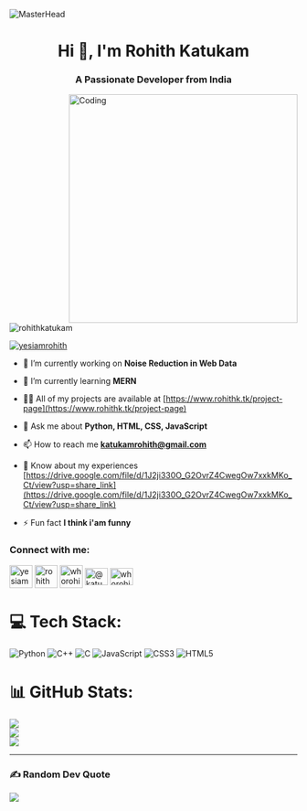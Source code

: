 ![MasterHead](https://camo.githubusercontent.com/48ec00ed4c84e771db4a1db90b56352923a8d644452a32b434d68e97006c9337/68747470733a2f2f63686b736b696c6c732e636f6d2f77702d636f6e74656e742f75706c6f6164732f323032302f30342f504e432d416e696d617465642d42616e6e6572732e676966)
<h1 align="center">Hi 👋, I'm Rohith Katukam</h1>
<h3 align="center">A Passionate Developer from India</h3>
<img align="right" alt="Coding" width="400" src="https://cdn.dribbble.com/users/1162077/screenshots/3848914/programmer.gif">

<p align="left"> <img src="https://komarev.com/ghpvc/?username=rohithkatukam&label=Profile%20views&color=0e75b6&style=flat" alt="rohithkatukam" /> </p>

<p align="left"> <a href="https://twitter.com/yesiamrohith" target="blank"><img src="https://img.shields.io/twitter/follow/yesiamrohith?logo=twitter&style=for-the-badge" alt="yesiamrohith" /></a> </p>

- 🔭 I’m currently working on **Noise Reduction in Web Data**

- 🌱 I’m currently learning **MERN**

- 👨‍💻 All of my projects are available at [https://www.rohithk.tk/project-page](https://www.rohithk.tk/project-page)

- 💬 Ask me about **Python, HTML, CSS, JavaScript**

- 📫 How to reach me **katukamrohith@gmail.com**

- 📄 Know about my experiences [https://drive.google.com/file/d/1J2ji330O_G2OvrZ4CwegOw7xxkMKo_Ct/view?usp=share_link](https://drive.google.com/file/d/1J2ji330O_G2OvrZ4CwegOw7xxkMKo_Ct/view?usp=share_link)

- ⚡ Fun fact **I think i'am funny**

<h3 align="left">Connect with me:</h3>
<p align="left">
<a href="https://twitter.com/yesiamrohith" target="blank"><img align="center" src="https://cdn-icons-png.flaticon.com/512/124/124021.png" alt="yesiamrohith" height="40" width="40" /></a>
<a href="https://linkedin.com/in/rohith katukam" target="blank"><img align="center" src="https://cdn-icons-png.flaticon.com/512/145/145807.png" alt="rohith katukam" height="40" width="40" /></a>
<a href="https://instagram.com/whorohith" target="blank"><img align="center" src="https://cdn-icons-png.flaticon.com/512/174/174855.png" alt="whorohith" height="40" width="40" /></a>
<a href="https://www.hackerrank.com/@katukamrohith" target="blank"><img align="center" src="https://raw.githubusercontent.com/rahuldkjain/github-profile-readme-generator/master/src/images/icons/Social/hackerrank.svg" alt="@katukamrohith" height="30" width="40" /></a>
<a href="https://www.leetcode.com/whorohith" target="blank"><img align="center" src="https://raw.githubusercontent.com/rahuldkjain/github-profile-readme-generator/master/src/images/icons/Social/leet-code.svg" alt="whorohith" height="30" width="40" /></a>
</p>


# 💻 Tech Stack:
![Python](https://img.shields.io/badge/python-3670A0?style=for-the-badge&logo=python&logoColor=ffdd54) ![C++](https://img.shields.io/badge/c++-%2300599C.svg?style=for-the-badge&logo=c%2B%2B&logoColor=white) ![C](https://img.shields.io/badge/c-%2300599C.svg?style=for-the-badge&logo=c&logoColor=white) ![JavaScript](https://img.shields.io/badge/javascript-%23323330.svg?style=for-the-badge&logo=javascript&logoColor=%23F7DF1E) ![CSS3](https://img.shields.io/badge/css3-%231572B6.svg?style=for-the-badge&logo=css3&logoColor=white) ![HTML5](https://img.shields.io/badge/html5-%23E34F26.svg?style=for-the-badge&logo=html5&logoColor=white)
# 📊 GitHub Stats:
![](https://github-readme-stats.vercel.app/api?username=rohithkatukam&theme=swift&hide_border=false&include_all_commits=false&count_private=false)<br/>
![](https://github-readme-streak-stats.herokuapp.com/?user=rohithkatukam&theme=swift&hide_border=false)<br/>
![](https://github-readme-stats.vercel.app/api/top-langs/?username=rohithkatukam&theme=swift&hide_border=false&include_all_commits=false&count_private=false&layout=compact)

---
### ✍️ Random Dev Quote
![](https://quotes-github-readme.vercel.app/api?type=horizontal&theme=radical)



